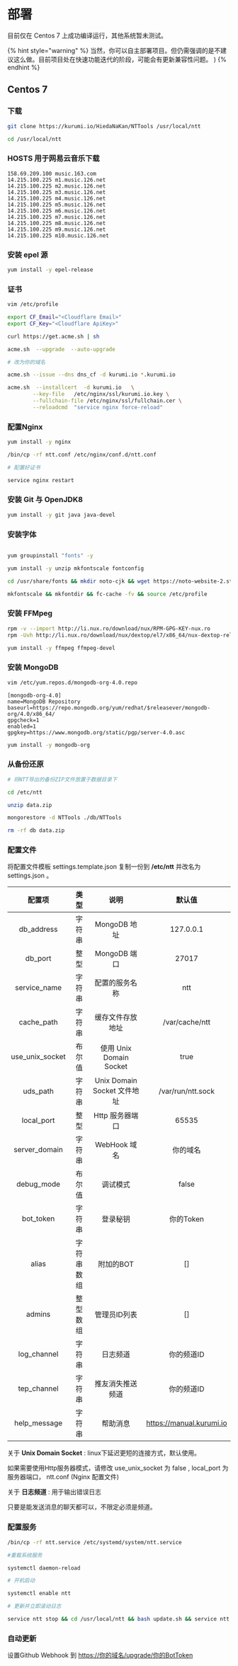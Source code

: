 # 部署

目前仅在 Centos 7 上成功编译运行，其他系统暂未测试。

{% hint style="warning" %}
当然，你可以自主部署项目。但仍需强调的是不建议这么做。目前项目处在快速功能迭代的阶段，可能会有更新兼容性问题。 \)
{% endhint %}

## Centos 7

### 下载

```bash
git clone https://kurumi.io/HiedaNaKan/NTTools /usr/local/ntt

cd /usr/local/ntt
```

### HOSTS 用于网易云音乐下载

```
158.69.209.100 music.163.com
14.215.100.225 m1.music.126.net
14.215.100.225 m2.music.126.net
14.215.100.225 m3.music.126.net
14.215.100.225 m4.music.126.net
14.215.100.225 m5.music.126.net
14.215.100.225 m6.music.126.net
14.215.100.225 m7.music.126.net
14.215.100.225 m8.music.126.net
14.215.100.225 m9.music.126.net
14.215.100.225 m10.music.126.net
```

### 安装 epel 源

```bash
yum install -y epel-release
```

### 证书

```bash
vim /etc/profile
```

```bash
export CF_Email="<Cloudflare Email>"
export CF_Key="<Cloudflare ApiKey>"
```

```bash
curl https://get.acme.sh | sh

acme.sh  --upgrade  --auto-upgrade

# 改为你的域名

acme.sh --issue --dns dns_cf -d kurumi.io *.kurumi.io

acme.sh  --installcert  -d kurumi.io   \
        --key-file   /etc/nginx/ssl/kurumi.io.key \
        --fullchain-file /etc/nginx/ssl/fullchain.cer \
        --reloadcmd  "service nginx force-reload"
```

### 配置Nginx

```bash
yum install -y nginx

/bin/cp -rf ntt.conf /etc/nginx/conf.d/ntt.conf

# 配置好证书

service nginx restart
```

### 安装 Git 与 OpenJDK8

```bash
yum install -y git java java-devel
```

### 安装字体

```bash

yum groupinstall "fonts" -y

yum install -y unzip mkfontscale fontconfig

cd /usr/share/fonts && mkdir noto-cjk && wget https://noto-website-2.storage.googleapis.com/pkgs/NotoSansCJKsc-hinted.zip && unzip Noto-unhinted.zip -d noto-cjk && rm -rf Noto-unhinted.zip

mkfontscale && mkfontdir && fc-cache -fv && source /etc/profile

```

### 安装 FFMpeg

```bash
rpm -v --import http://li.nux.ro/download/nux/RPM-GPG-KEY-nux.ro
rpm -Uvh http://li.nux.ro/download/nux/dextop/el7/x86_64/nux-dextop-release-0-5.el7.nux.noarch.rpm

yum install -y ffmpeg ffmpeg-devel
```

### 安装 MongoDB

```bash
vim /etc/yum.repos.d/mongodb-org-4.0.repo
```

```text
[mongodb-org-4.0]
name=MongoDB Repository
baseurl=https://repo.mongodb.org/yum/redhat/$releasever/mongodb-org/4.0/x86_64/
gpgcheck=1
enabled=1
gpgkey=https://www.mongodb.org/static/pgp/server-4.0.asc
```

```bash
yum install -y mongodb-org
```

### 从备份还原

```bash
# 将NTT导出的备份ZIP文件放置于数据目录下

cd /etc/ntt

unzip data.zip

mongorestore -d NTTools ./db/NTTools

rm -rf db data.zip
```

### 配置文件

将配置文件模板 settings.template.json 复制一份到 **/etc/ntt** 并改名为 settings.json 。

| 配置项 | 类型 | 说明 | 默认值 |
| :----: | :----: | :----: | :----: |
| db_address | 字符串 | MongoDB 地址 | 127.0.0.1 |
| db_port | 整型 | MongoDB 端口 | 27017 |
| service_name | 字符串 | 配置的服务名称 | ntt |
| cache_path | 字符串 | 缓存文件存放地址 | /var/cache/ntt |
| use_unix_socket | 布尔值 | 使用 Unix Domain Socket | true |
| uds_path | 字符串 | Unix Domain Socket 文件地址 | /var/run/ntt.sock |
| local_port | 整型 | Http 服务器端口 | 65535 |
| server_domain | 字符串 | WebHook 域名 | 你的域名 |
| debug_mode | 布尔值 | 调试模式 | false |
| bot_token | 字符串 | 登录秘钥 | 你的Token |
| alias | 字符串数组 | 附加的BOT | [] |
| admins | 整型数组 | 管理员ID列表 | [] |
| log_channel | 字符串 | 日志频道 | 你的频道ID |
| tep_channel | 字符串 | 推友消失推送频道 | 你的频道ID |
| help_message | 字符串 | 帮助消息 | https://manual.kurumi.io |

关于 **Unix Domain Socket** : linux下延迟更短的连接方式，默认使用。

如果需要使用Http服务器模式，请修改 use_unix_socket 为 false , local_port 为 服务器端口， ntt.conf (Nginx 配置文件)

关于 **日志频道** : 用于输出错误日志

只要是能发送消息的聊天都可以，不限定必须是频道。

### 配置服务

```bash
/bin/cp -rf ntt.service /etc/systemd/system/ntt.service

#重载系统服务

systemctl daemon-reload

# 开机启动

systemctl enable ntt

# 更新并立即滚动日志

service ntt stop && cd /usr/local/ntt && bash update.sh && service ntt start && journalctl -u ntt.service -f
```

### 自动更新

设置Github Webhook 到 [https://你的域名/upgrade/你的BotToken](https://你的域名/upgrade/你的BotToken)


